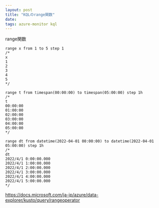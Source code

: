 ```yaml
---
layout: post
title: "KQLのrange関数"
date: 
tags: azure-monitor kql
---
```


range関数


```
range x from 1 to 5 step 1
/*
x
1
2
3
4
5
*/
```

```
range t from timespan(00:00:00) to timespan(05:00:00) step 1h
/*
t
00:00:00
01:00:00
02:00:00
03:00:00
04:00:00
05:00:00
*/
```

```
range dt from datetime(2022-04-01 00:00:00) to datetime(2022-04-01 05:00:00) step 1h
/*
dt
2022/4/1 0:00:00.000
2022/4/1 1:00:00.000
2022/4/1 2:00:00.000
2022/4/1 3:00:00.000
2022/4/1 4:00:00.000
2022/4/1 5:00:00.000
*/
```
https://docs.microsoft.com/ja-jp/azure/data-explorer/kusto/query/rangeoperator

